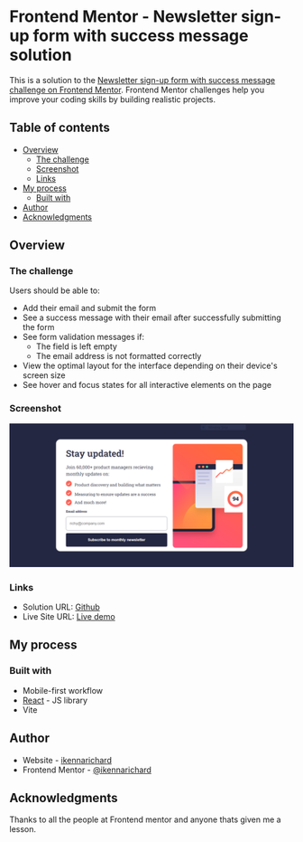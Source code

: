 # Frontend Mentor - Newsletter sign-up form with success message solution

This is a solution to the [Newsletter sign-up form with success message challenge on Frontend Mentor](https://www.frontendmentor.io/challenges/newsletter-signup-form-with-success-message-3FC1AZbNrv). Frontend Mentor challenges help you improve your coding skills by building realistic projects. 

## Table of contents

- [Overview](#overview)
  - [The challenge](#the-challenge)
  - [Screenshot](#screenshot)
  - [Links](#links)
- [My process](#my-process)
  - [Built with](#built-with)
- [Author](#author)
- [Acknowledgments](#acknowledgments)

## Overview

### The challenge

Users should be able to:

- Add their email and submit the form
- See a success message with their email after successfully submitting the form
- See form validation messages if:
  - The field is left empty
  - The email address is not formatted correctly
- View the optimal layout for the interface depending on their device's screen size
- See hover and focus states for all interactive elements on the page

### Screenshot

![screenshot](./assets/page_screenshot.PNG)


### Links

- Solution URL: [Github](https://github.com/ikennarichard/Newsletter-sign-up)
- Live Site URL: [Live demo](https://rich-newsletter.netlify.app/)

## My process

### Built with
- Mobile-first workflow
- [React](https://reactjs.org/) - JS library
- Vite


## Author

- Website - [ikennarichard](https://ikennarichard.netlify.app)
- Frontend Mentor - [@ikennarichard](https://www.frontendmentor.io/profile/ikennarichard)


## Acknowledgments

Thanks to all the people at Frontend mentor and anyone thats given me a lesson.
